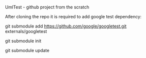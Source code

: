 UmlTest - github project from the scratch

After cloning the repo it is required to add google test dependency:


git submodule add https://github.com/google/googletest.git externals/googletest

git submodule init

git submodule update
